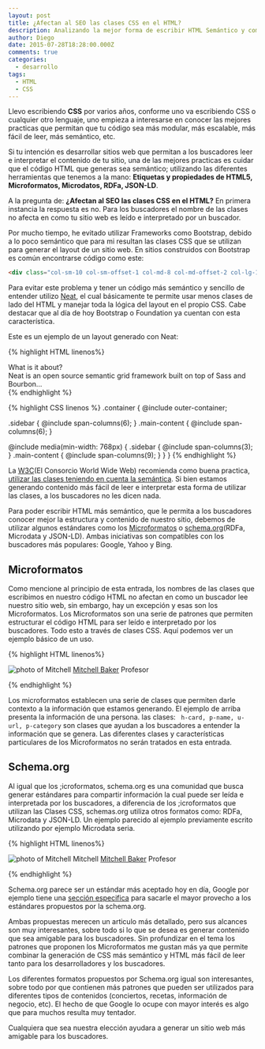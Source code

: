 ```yaml
---
layout: post
title: ¿Afectan al SEO las clases CSS en el HTML?
description: Analizando la mejor forma de escribir HTML Semántico y como CSS puede interferir en este proceso.
author: Diego
date: 2015-07-28T18:28:00.000Z
comments: true
categories:
  - desarrollo
tags:
  - HTML
  - CSS
---
```


Llevo escribiendo **CSS** por varios años, conforme uno va escribiendo CSS o cualquier otro lenguaje, uno empieza a interesarse en conocer las mejores practicas que permitan que tu código sea más modular, más escalable, más fácil de leer, más semántico, etc.

Si tu intención es desarrollar sitios web que permitan a los buscadores leer e interpretar el contenido de tu sitio, una de las mejores practicas es cuidar que el código HTML que generas sea semántico; utilizando  las diferentes herramientas que tenemos a la mano: **Etiquetas y propiedades de HTML5, Microformatos, Microdatos, RDFa, JSON-LD**.

A la pregunta de: **¿Afectan al SEO las clases CSS en el HTML?** En primera instancia la respuesta es no. Para los buscadores el nombre de las clases no afecta en como tu sitio web es leído e interpretado por un buscador.

Por mucho tiempo, he evitado utilizar Frameworks como Bootstrap, debido a lo poco semántico que para mi resultan las clases CSS que se utilizan para generar el layout de un sitio web. En sitios construidos con Bootstrap es común encontrarse código como este:

```html
<div class="col-sm-10 col-sm-offset-1 col-md-8 col-md-offset-2 col-lg-10 col-lg-offset-1">
```

Para evitar este problema y tener un código más semántico y sencillo de entender utilizo [Neat](http://neat.bourbon.io/), el cual básicamente te permite usar menos clases de lado del HTML y manejar toda la lógica del layout en el propio CSS. Cabe destacar que al día de hoy Bootstrap o Foundation ya cuentan con esta característica.

Este es un ejemplo de un layout generado con Neat:

{% highlight HTML linenos%}
<section class="container">
  <aside class="sidebar">What is it about?</aside>
  <article class="main-content">Neat is an open source semantic grid framework built on top of Sass and Bourbon…</article>
</section>
{% endhighlight %} 

{% highlight CSS linenos %}
.container {
  @include outer-container;

  .sidebar { @include span-columns(6); }
  .main-content { @include span-columns(6); }

  @include media(min-width: 768px) {
    .sidebar { @include span-columns(3); }
    .main-content { @include span-columns(9); }
  }
}
{% endhighlight %}


La [W3C](http://www.w3c.es/)(El Consorcio World Wide Web) recomienda como buena practica, [utilizar las clases teniendo en cuenta la semántica](http://www.w3.org/QA/Tips/goodclassnames). Si bien estamos generando contenido más fácil de leer e interpretar esta forma de utilizar las clases, a los buscadores no les dicen nada.

Para poder escribir HTML más semántico, que le permita a los buscadores conocer mejor la estructura y contenido de nuestro sitio, debemos de utilizar algunos estándares como los [Microformatos](http://microformats.org/) o [schema.org](http://schema.org/)(RDFa, Microdata y JSON-LD). Ambas iniciativas son compatibles con los buscadores más populares: Google, Yahoo y Bing.

## Microformatos

Como mencione al principio de esta entrada, los nombres de las clases que escribimos en nuestro código HTML no afectan en como un buscador lee nuestro sitio web, sin embargo, hay un excepción y esas son los Microformatos. Los Microformatos son una serie de patrones que permiten estructurar el código HTML para ser leído e interpretado por los buscadores. Todo esto a través de clases CSS. Aquí podemos ver un ejemplo básico de un uso.

{% highlight HTML linenos%}

<div class="h-card">
  <img class="u-photo" alt="photo of Mitchell"
       src="https://webfwd.org/content/about-experts/300.mitchellbaker/mentor_mbaker.jpg"/>
  <a class="p-name u-url"
     href="http://blog.lizardwrangler.com/" 
    >Mitchell Baker</a>
  <span class="p-category">Profesor</span>
</div>

{% endhighlight %} 

Los microformatos establecen una serie de clases que permiten darle contexto a la información que estamos generando. El ejemplo de arriba presenta la información de una persona. las clases: ``` h-card, p-name, u-url, p-category``` son clases que ayudan a los buscadores a entender la información que se genera. Las diferentes clases y características particulares de los Microformatos no serán tratados en esta entrada.

## Schema.org
Al igual que los ;icroformatos, schema.org es una comunidad que busca generar estándares para compartir información la cual puede ser leída e interpretada por los buscadores, a diferencia de los ;icroformatos que utilizan las Clases CSS, schemas.org utiliza otros formatos como: RDFa, Microdata y JSON-LD. Un ejemplo parecido al ejemplo previamente escrito utilizando por ejemplo Microdata seria.

{% highlight HTML linenos%}

<div itemscope itemtype="http://schema.org/Person">
    <img src="https://webfwd.org/content/about-experts/300.mitchellbaker/mentor_mbaker.jpg" itemprop="image" alt="photo of Mitchell"/>
    <span itemprop="name">Mitchell</span>
    <a href="http://blog.lizardwrangler.com/" itemprop="url">Mitchell Baker</a>
    <span itemprop="jobTitle">Profesor</span>
</div>

{% endhighlight %}

Schema.org parece ser un estándar más aceptado hoy en día, Google por ejemplo tiene una [sección especifica](https://developers.google.com/structured-data/) para sacarle el mayor provecho a los estándares propuestos por la schema.org. 

Ambas propuestas merecen un articulo más detallado, pero sus alcances son muy interesantes, sobre todo si lo que se desea es generar contenido que sea amigable para los buscadores. Sin profundizar en el tema los patrones que proponen los Microformatos me gustan más ya que permite combinar la generación de CSS más semántico y HTML más fácil de leer tanto para los desarrolladores y los buscadores. 

Los diferentes formatos propuestos por Schema.org igual son interesantes, sobre todo por que contienen más patrones que pueden ser utilizados para diferentes tipos de contenidos (conciertos, recetas, información de negocio, etc). El hecho de que Google lo ocupe con mayor interés es algo que para muchos resulta muy tentador. 

Cualquiera que sea nuestra elección ayudara a generar un sitio web más amigable para los buscadores.